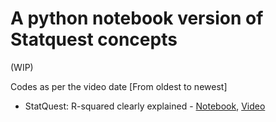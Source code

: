 # A python notebook version of Statquest concepts
(WIP)

Codes as per the video date [From oldest to newest]

* StatQuest: R-squared clearly explained - [Notebook](https://github.com/Nachimak28/my-stat-quest/blob/main/notebooks/StatQuest%20R-squared%20explained.ipynb), [Video](https://www.youtube.com/watch?v=2AQKmw14mHM)